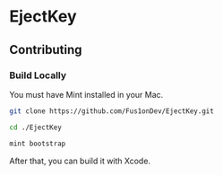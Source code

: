 # EjectKey

## Contributing

### Build Locally

You must have Mint installed in your Mac.

```sh
git clone https://github.com/Fus1onDev/EjectKey.git

cd ./EjectKey

mint bootstrap
```

After that, you can build it with Xcode.